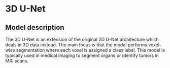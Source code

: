 # 3D U-Net
## Model description
The 3D U-Net is an extension of the original 2D U-Net architecture which deals in 3D data instead.
The main focus is that the model performs voxel-wise segmentation where each voxel is assigned a class label.
This model is typically used in medical imaging to segment organs or identify tumors in MRI scans. 
